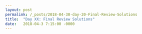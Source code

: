 ```yaml
---
layout: post
permalink: /_posts/2018-04-30-day-20-Final-Review-Solutions
title:  "Day XX: Final Review Solutions"
date:   2018-04-3 7:15:00 -0000
---
```


<!-- 
{% raw %}
<iframe src="../_interview/final/final-review-solutions.pdf" width="100%" height="850"></iframe>
{% endraw %}
 -->

<!--
# I. Adjacency Lists / Matrices

## A) Write code to find an element in a matrix where the elements in each row and column are in a non-decreasing order
### Example:
        {  2, 14, 26, 37, 43, 51, }
        {  4, 16, 28, 38, 44, 54, }
        {  6, 18, 30, 39, 45, 57, }
        {  8, 20, 32, 40, 46, 60, }
        { 10, 22, 34, 41, 47, 63, }
        { 12, 24, 36, 42, 48, 66, }  


# II. Trie

## A) Advantages of a Trie

## B) Dis-advantages of a Trie

## C) Use cases for a Trie


# III. B-Tree

## A) List Properties of B-Tree


# IV. Graph

## A) Given a list of edges in a graph or "Forest," find the distinct amount of "trees" or separate nodes (e.g. other metaphors, islands in an ocean, trees in a forest, disconected components)
    Input :  edges[] = {0, 1}, {0, 2}, {3, 4}

    Output : 2

    Explanation : There are 2 trees
                   0       3
                  / \       \
                 1   2       4


# V. Dijkstra - Proofs

## A) Does this algorithm work for negatives - why or why not?

## B) Does the shortest path change when weights of all edges are multiplied by 10?

## C) Given a directed weighted graph and the shortest path from vertex ‘s’ to ‘t’ => D(s,y).   If weight of every edge is increased by 10 units, does the shortest path remain same in the modified graph?


{% raw %}
<iframe src="../_interview/final/final-review.pdf" width="100%" height="850"></iframe>
{% endraw %}

-->